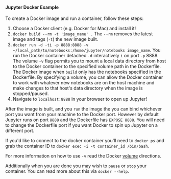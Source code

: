 #### Jupyter Docker Example

To create a Docker image and run a container, follow these steps:

1. Choose a Docker client (e.g. Docker for Mac) and install it!
2. `docker build --rm -t 'image_name' .` The `--rm` removes the latest image and tags (`-t`) the new image built.
3. `docker run -d -ti -p 8888:8888 -v ~/local_path/to/notebooks:/home/jupyter/notebooks image_name`. You run the Docker container detached `-d` interactively `i` on port `-p` 8888. The volume `-v` flag permits you to mount a local data directory from host to the Docker container to the specified volume path in the Dockerfile. The Docker image when `build` only has the notebooks specified in the Dockerfile. By specifying a volume, you can allow the Docker container to work with whatever new notebooks are on the host machine and make changes to that host's data directory when the image is stopped/paused. 
4. Navigate to `localhost:8888` in your browser to open up Jupyter!

After the image is built, and you `run` the image the you can bind whichever port you want from your machine to the Docker port. However by default Jupyter runs on port `8888` and the Dockerfile has `EXPOSE 8888`. You will need to change the Dockerfile port if you want Docker to spin up Jupyter on a different port.

If you'd like to connect to the docker container you'll need to `docker ps` and grab the container ID to `docker exec -i -t container_id /bin/bash`.

For more information on how to use `-v` read the Docker [volume](https://docs.docker.com/engine/tutorials/dockervolumes/#add-a-data-volume) directions.

Additionally when you are done you may wish to `pause` or `stop` your container. You can read more about this via `docker --help`.


